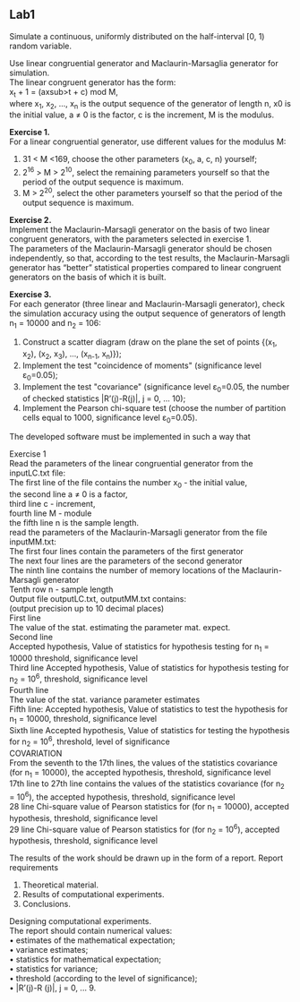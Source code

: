 
## Lab1

Simulate a continuous, uniformly distributed on the half-interval [0, 1) random variable.<br>

Use linear congruential generator and Maclaurin-Marsaglia generator for simulation.<br>
The linear congruent generator has the form:<br>
x<sub>t</sub> + 1 = (axsub>t</sub> + c) mod M,<br>
where x<sub>1</sub>, x<sub>2</sub>, ..., x<sub>n</sub> is the output sequence of the generator of length n, x0 is the initial value, a ≠ 0 is the factor, c is the increment, M is the modulus.<br>

<b>Exercise 1.</b><br>
For a linear congruential generator, use different values for the modulus M:
1) 31 < M <169, choose the other parameters (x<sub>0</sub>, a, с, n) yourself;
2) 2<sup>16</sup> > M > 2<sup>10</sup>, select the remaining parameters yourself so that the period of the output sequence is maximum.
3) M > 2<sup>20</sup>, select the other parameters yourself so that the period of the output sequence is maximum.

<b>Exercise 2.</b><br>
Implement the Maclaurin-Marsagli generator on the basis of two linear congruent generators, with the parameters selected in exercise 1.<br>
The parameters of the Maclaurin-Marsagli generator should be chosen independently, so that, according to the test results, the Maclaurin-Marsagli generator has “better” statistical properties compared to linear congruent generators on the basis of which it is built.<br>

<b>Exercise 3.</b><br>
For each generator (three linear and Maclaurin-Marsagli generator), check the simulation accuracy using the output sequence of generators of length n<sub>1</sub> = 10000 and n<sub>2</sub> = 106:<br>
1) Construct a scatter diagram (draw on the plane the set of points {(x<sub>1</sub>, x<sub>2</sub>), (x<sub>2</sub>, x<sub>3</sub>), ..., (x<sub>n-1</sub>, x<sub>n</sub>)});
2) Implement the test "coincidence of moments" (significance level ε<sub>0</sub>=0.05);
3) Implement the test "covariance" (significance level ε<sub>0</sub>=0.05, the number of checked statistics |R’(j)-R(j)|, j = 0, ... 10);
4) Implement the Pearson chi-square test (choose the number of partition cells equal to 1000, significance level ε<sub>0</sub>=0.05).

The developed software must be implemented in such a way that<br>

Exercise 1<br>
Read the parameters of the linear congruential generator from the inputLC.txt file:<br>
The first line of the file contains the number x<sub>0</sub> - the initial value,<br>
the second line a ≠ 0 is a factor,<br>
third line c - increment,<br>
fourth line M - module<br>
the fifth line n is the sample length.<br>
read the parameters of the Maclaurin-Marsagli generator from the file inputMM.txt:<br>
The first four lines contain the parameters of the first generator<br>
The next four lines are the parameters of the second generator<br>
The ninth line contains the number of memory locations of the Maclaurin-Marsagli generator<br>
Tenth row n - sample length<br>
Output file outputLC.txt, outputMM.txt contains:<br>
(output precision up to 10 decimal places)<br>
First line<br>
The value of the stat. estimating the parameter mat. expect.<br>
Second line<br>
Accepted hypothesis, Value of statistics for hypothesis testing for n<sub>1</sub> = 10000 threshold, significance level<br>
Third line Accepted hypothesis, Value of statistics for hypothesis testing for n<sub>2</sub> = 10<sup>6</sup>, threshold, significance level<br>
Fourth line<br>
The value of the stat. variance parameter estimates<br>
Fifth line: Accepted hypothesis, Value of statistics to test the hypothesis for n<sub>1</sub> = 10000, threshold, significance level<br>
Sixth line Accepted hypothesis, Value of statistics for testing the hypothesis for n<sub>2</sub> = 10<sup>6</sup>, threshold, level of significance<br>
COVARIATION<br>
From the seventh to the 17th lines, the values ​​of the statistics covariance (for n<sub>1</sub> = 10000), the accepted hypothesis, threshold, significance level<br>
17th line to 27th line contains the values ​​of the statistics covariance (for n<sub>2</sub> = 10<sup>6</sup>), the accepted hypothesis, threshold, significance level<br>
28 line Chi-square value of Pearson statistics for (for n<sub>1</sub> = 10000), accepted hypothesis, threshold, significance level<br>
29 line Chi-square value of Pearson statistics for (for n<sub>2</sub> = 10<sup>6</sup>), accepted hypothesis, threshold, significance level<br>

The results of the work should be drawn up in the form of a report. Report requirements
1. Theoretical material.
2. Results of computational experiments.
3. Conclusions.

Designing computational experiments.<br>
The report should contain numerical values:<br>
• estimates of the mathematical expectation;<br>
• variance estimates;<br>
• statistics for mathematical expectation;<br>
• statistics for variance;<br>
• threshold (according to the level of significance);<br>
• |R’(j)-R (j)|, j = 0, ... 9.<br>
